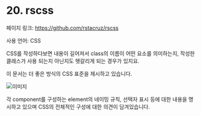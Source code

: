 # 20. rscss

페이지 링크: https://github.com/rstacruz/rscss

사용 언어: CSS

CSS를 작성하다보면 내용이 길어져서 class의 이름이 어떤 요소를 의미하는지, 작성한 클래스가 사용 되는지 아닌지도 헷갈리게 되는 경우가 있지요.

이 문서는 더 좋은 방식의 CSS 표준을 제시하고 있습니다.

![이미지](..master/img/003-20.png)

각 component를 구성하는 element의 네이밍 규칙, 선택자 표시 등에 대한 내용을 명시하고 있으며 CSS의 전체적인 구성에 대한 의견이 담겨있습니다.
